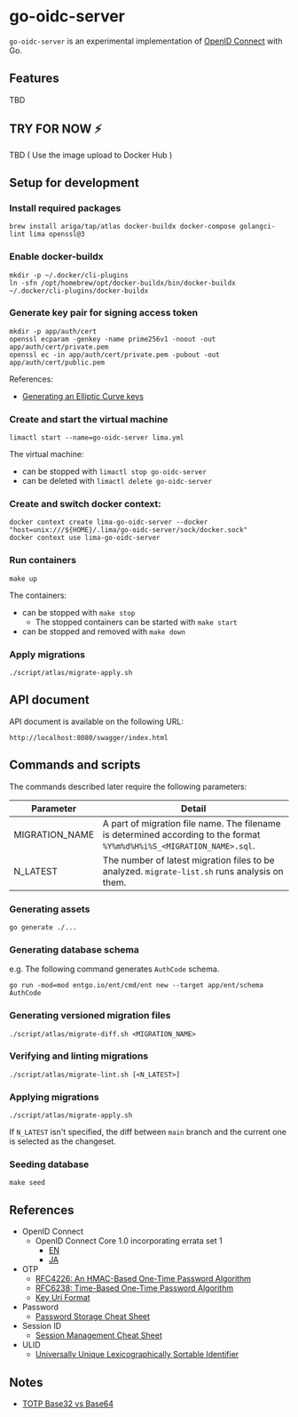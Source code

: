 # go-oidc-server

`go-oidc-server` is an experimental implementation of [OpenID Connect](https://openid.net/connect/) with Go.

## Features

TBD

## TRY FOR NOW :zap:

TBD ( Use the image upload to Docker Hub )

## Setup for development

### Install required packages

```
brew install ariga/tap/atlas docker-buildx docker-compose golangci-lint lima openssl@3
```

### Enable docker-buildx

```
mkdir -p ~/.docker/cli-plugins
ln -sfn /opt/homebrew/opt/docker-buildx/bin/docker-buildx ~/.docker/cli-plugins/docker-buildx
```

### Generate key pair for signing access token

```
mkdir -p app/auth/cert
openssl ecparam -genkey -name prime256v1 -noout -out app/auth/cert/private.pem
openssl ec -in app/auth/cert/private.pem -pubout -out app/auth/cert/public.pem
```

References:

- [Generating an Elliptic Curve keys](https://cloud.google.com/iot/docs/how-tos/credentials/keys#generating_an_elliptic_curve_keys)

### Create and start the virtual machine

```
limactl start --name=go-oidc-server lima.yml
```

The virtual machine:

  - can be stopped with `limactl stop go-oidc-server`
  - can be deleted with `limactl delete go-oidc-server`

### Create and switch docker context:

```
docker context create lima-go-oidc-server --docker "host=unix:///${HOME}/.lima/go-oidc-server/sock/docker.sock"
docker context use lima-go-oidc-server
```

### Run containers

```
make up
```

The containers:

  - can be stopped with `make stop`
    - The stopped containers can be started with `make start`
  - can be stopped and removed with `make down`

### Apply migrations

```
./script/atlas/migrate-apply.sh
```

## API document

API document is available on the following URL:

```
http://localhost:8080/swagger/index.html
```

## Commands and scripts

The commands described later require the following parameters:

| Parameter      | Detail                                                                                                                 |
|----------------|------------------------------------------------------------------------------------------------------------------------|
| MIGRATION_NAME | A part of migration file name. The filename is determined according to the format `%Y%m%d%H%i%S_<MIGRATION_NAME>.sql`. |
| N_LATEST       | The number of latest migration files to be analyzed. `migrate-list.sh` runs analysis on them.                          |

### Generating assets

```
go generate ./...
```

### Generating database schema

e.g. The following command generates `AuthCode` schema.

```
go run -mod=mod entgo.io/ent/cmd/ent new --target app/ent/schema AuthCode
```

### Generating versioned migration files

```
./script/atlas/migrate-diff.sh <MIGRATION_NAME>
```

### Verifying and linting migrations

```
./script/atlas/migrate-lint.sh [<N_LATEST>]
```

### Applying migrations

```
./script/atlas/migrate-apply.sh
```

If `N_LATEST` isn't specified, the diff between `main` branch and the current one is selected as the changeset.

### Seeding database

```
make seed
```

## References

- OpenID Connect
  - OpenID Connect Core 1.0 incorporating errata set 1
    - [EN](https://openid.net/specs/openid-connect-core-1_0.html)
    - [JA](https://openid-foundation-japan.github.io/openid-connect-core-1_0.ja.html)
- OTP
  - [RFC4226: An HMAC-Based One-Time Password Algorithm](https://www.rfc-editor.org/rfc/rfc4226)
  - [RFC6238: Time-Based One-Time Password Algorithm](https://www.rfc-editor.org/rfc/rfc6238)
  - [Key Uri Format](https://github.com/google/google-authenticator/wiki/Key-Uri-Format)
- Password
  - [Password Storage Cheat Sheet](https://cheatsheetseries.owasp.org/cheatsheets/Password_Storage_Cheat_Sheet.html)
- Session ID
  - [Session Management Cheat Sheet](https://cheatsheetseries.owasp.org/cheatsheets/Session_Management_Cheat_Sheet.html)
- ULID
  - [Universally Unique Lexicographically Sortable Identifier](https://github.com/ulid/spec)

## Notes

- [TOTP Base32 vs Base64](https://stackoverflow.com/questions/50082075/totp-base32-vs-base64)
